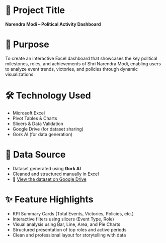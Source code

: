 # 📌 Project Title  
**Narendra Modi – Political Activity Dashboard**

# 🎯 Purpose  
To create an interactive Excel dashboard that showcases the key political milestones, roles, and achievements of Shri Narendra Modi, enabling users to analyze event trends, victories, and policies through dynamic visualizations.

# 🛠️ Technology Used  
- Microsoft Excel  
- Pivot Tables & Charts  
- Slicers & Data Validation  
- Google Drive (for dataset sharing)  
- Gork AI (for data generation)

# 📁 Data Source  
- Dataset generated using **Gork AI**  
- Cleaned and structured manually in Excel  
- 🔗 [View the dataset on Google Drive](https://drive.google.com/file/d/1myKqq5CS2E_27MMPIHm6PSGMOGZbiLAP/view?usp=sharing)

# ✨ Feature Highlights  
- KPI Summary Cards (Total Events, Victories, Policies, etc.)  
- Interactive filters using slicers (Event Type, Role)  
- Visual analysis using Bar, Line, Area, and Pie Charts  
- Structured presentation of top roles and active periods  
- Clean and professional layout for storytelling with data





